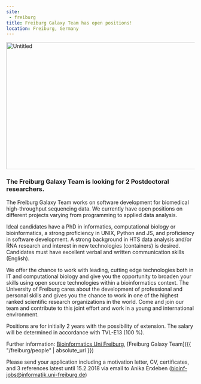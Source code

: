 ```yaml
---
site:
 - freiburg
title: Freiburg Galaxy Team has open positions!
location: Freiburg, Germany
---
```


<div class="multiple-img">
<a data-flickr-embed="true"  href="https://www.flickr.com/photos/134305289@N03/31768905991/in/album-72157671198874931/" title="Untitled"><img src="https://farm1.staticflickr.com/366/31768905991_508703bbeb_k.jpg" width="512" height="340" alt="Untitled"></a><script async src="//embedr.flickr.com/assets/client-code.js" charset="utf-8"></script>
</div>

### The Freiburg Galaxy Team is looking for 2 Postdoctoral researchers.

The Freiburg Galaxy Team works on software development for biomedical high-throughput sequencing data. We currently have open positions on different projects varying from programming to applied data analysis.

Ideal candidates have a PhD in informatics, computational biology or bioinformatics, a strong proficiency in UNIX, Python and JS, and proficiency in software development. A strong background in HTS data analysis and/or RNA research and interest in new technologies (containers) is desired. Candidates must have excellent verbal and written communication skills (English).

We offer the chance to work with leading, cutting edge technologies both in IT and computational biology and give you the opportunity to broaden your skills using open source technologies within a bioinformatics context. The University of Freiburg cares about the development of professional and personal skills and gives you the chance to work in one of the highest ranked scientific research organizations in the world. Come and join our team and contribute to this joint effort and work in a young and international environment.

Positions are for initially 2 years with the possibility of extension. The salary will be determined in accordance with TVL-E13 (100 %).

Further information: [Bioinformatics Uni Freiburg](http://www.bioinf.uni-freiburg.de/), [Freiburg Galaxy Team]({{ "/freiburg/people" | absolute_url }})

Please send your application including a motivation letter, CV, certificates, and 3 references latest until 15.2.2018 via email to Anika Erxleben (bioinf-jobs@informatik.uni-freiburg.de)
